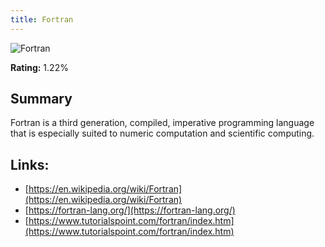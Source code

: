 ```yaml
---
title: Fortran
---
```


![Fortran](https://www.tiobe.com/wp-content/themes/tiobe/tiobe-index/images/Fortran.png)

**Rating:** 1.22%

## Summary

Fortran is a third generation, compiled, imperative programming language that is especially suited to numeric computation and scientific computing.

## Links:

- [https://en.wikipedia.org/wiki/Fortran](https://en.wikipedia.org/wiki/Fortran)
- [https://fortran-lang.org/](https://fortran-lang.org/)
- [https://www.tutorialspoint.com/fortran/index.htm](https://www.tutorialspoint.com/fortran/index.htm)
